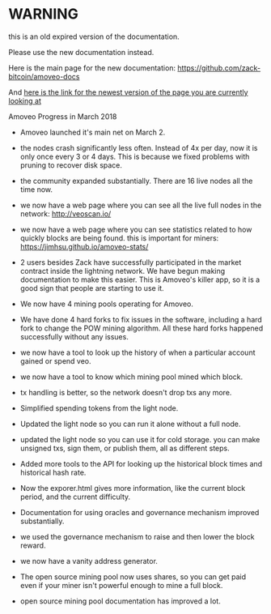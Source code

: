 WARNING
========

this is an old expired version of the documentation.

Please use the new documentation instead. 

Here is the main page for the new documentation: https://github.com/zack-bitcoin/amoveo-docs 

And [here is the link for the newest version of the page you are currently looking at](https://github.com/zack-bitcoin/amoveo-docs/blob/master//progress_reports/March_2018_summary.md)

Amoveo Progress in March 2018

* Amoveo launched it's main net on March 2.

* the nodes crash significantly less often. Instead of 4x per day, now it is only once every 3 or 4 days.
This is because we fixed problems with pruning to recover disk space.

* the community expanded substantially. There are 16 live nodes all the time now.

* we now have a web page where you can see all the live full nodes in the network: http://veoscan.io/

* we now have a web page where you can see statistics related to how quickly blocks are being found. this is important for miners: https://jimhsu.github.io/amoveo-stats/

* 2 users besides Zack have successfully participated in the market contract inside the lightning network. We have begun making documentation to make this easier. This is Amoveo's killer app, so it is a good sign that people are starting to use it.

* We now have 4 mining pools operating for Amoveo.

* We have done 4 hard forks to fix issues in the software, including a hard fork to change the POW mining algorithm.
All these hard forks happened successfully without any issues.

* we now have a tool to look up the history of when a particular account gained or spend veo.

* we now have a tool to know which mining pool mined which block.

* tx handling is better, so the network doesn't drop txs any more.

* Simplified spending tokens from the light node.

* Updated the light node so you can run it alone without a full node.

* updated the light node so you can use it for cold storage. you can make unsigned txs, sign them, or publish them, all as different steps.

* Added more tools to the API for looking up the historical block times and historical hash rate.

* Now the exporer.html gives more information, like the current block period, and the current difficulty.

* Documentation for using oracles and governance mechanism improved substantially.

* we used the governance mechanism to raise and then lower the block reward.

* we now have a vanity address generator.

* The open source mining pool now uses shares, so you can get paid even if your miner isn't powerful enough to mine a full block.

* open source mining pool documentation has improved a lot.
